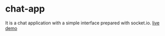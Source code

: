 # chat-app
It is a chat application with a simple interface prepared with socket.io.
[live demo](https://chat-app-ds8j.onrender.com/)
